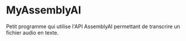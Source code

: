 # MyAssemblyAI
Petit programme qui utilise l'API AssemblyAI permettant de transcrire un fichier audio en texte.
